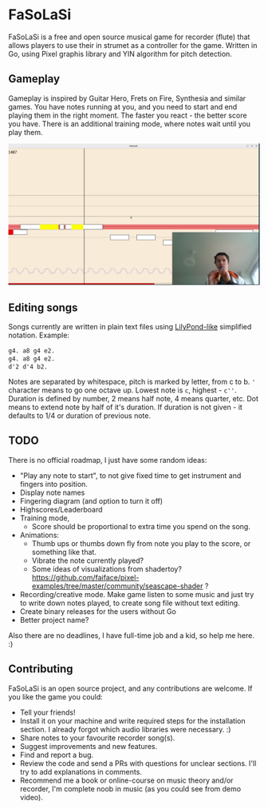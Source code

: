 # FaSoLaSi
FaSoLaSi is a free and open source musical game for recorder (flute) that allows players to use their in strumet as a controller for the game. Written in Go, using Pixel graphis library and YIN algorithm for pitch detection.

## Gameplay
Gameplay is inspired by Guitar Hero, Frets on Fire, Synthesia and similar games. You have notes running at you, and you need to start and end playing them in the right moment. The faster you react - the better score you have. There is an additional training mode, where notes wait until you play them.

[![Gameplay](./docs/screenshots/2023-03-04.png)](https://www.youtube.com/watch?v=-9oLTsaAoIM)

## Editing songs
Songs currently are written in plain text files using [LilyPond-like](http://lilypond.org/doc/v2.18/Documentation/notation/writing-pitches) simplified notation. Example:

```
g4. a8 g4 e2.
g4. a8 g4 e2.
d'2 d'4 b2.
```

Notes are separated by whitespace, pitch is marked by letter, from c to b. `'` character means to go one octave up. Lowest note is `c`, highest - `c''`. Duration is defined by number, 2 means half note, 4 means quarter, etc. Dot means to extend note by half of it's duration. If duration is not given - it defaults to 1/4 or duration of previous note.


## TODO
There is no official roadmap, I just have some random ideas:

- "Play any note to start", to not give fixed time to get instrument and fingers into position.
- Display note names
- Fingering diagram (and option to turn it off)
- Highscores/Leaderboard
- Training mode,
	- Score should be proportional to extra time you spend on the song.
- Animations:
	- Thumb ups or thumbs down fly from note you play to the score, or something like that.
	- Vibrate the note currently played? 
	- Some ideas of visualizations from shadertoy?  https://github.com/faiface/pixel-examples/tree/master/community/seascape-shader ? 
- Recording/creative mode. Make game listen to some music and just try to write down notes played, to create song file without text editing.
- Create binary releases for the users without Go
- Better project name?

Also there are no deadlines, I have full-time job and a kid, so help me here. :)

## Contributing
FaSoLaSi is an open source project, and any contributions are welcome. If you like the game you could:

- Tell your friends!
- Install it on your machine and write required steps for the installation section. I already forgot which audio libraries were necessary. :)
- Share notes to your favourite recorder song(s).
- Suggest improvements and new features. 
- Find and report a bug.
- Review the code and send a PRs with questions for unclear sections. I'll try to add explanations in comments.
- Recommend me a book or online-course on music theory and/or recorder, I'm complete noob in music (as you could see from demo video).
